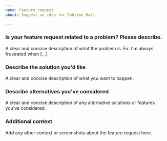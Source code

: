 ```yaml
---
name: Feature request
about: Suggest an idea for Sublime Bats

---
```


### Is your feature request related to a problem? Please describe.

A clear and concise description of what the problem is.
Ex. I'm always frustrated when [...]

### Describe the solution you'd like

A clear and concise description of what you want to happen.

### Describe alternatives you've considered

A clear and concise description of any alternative solutions or
features you've considered.

### Additional context

Add any other context or screenshots about the feature request here.
